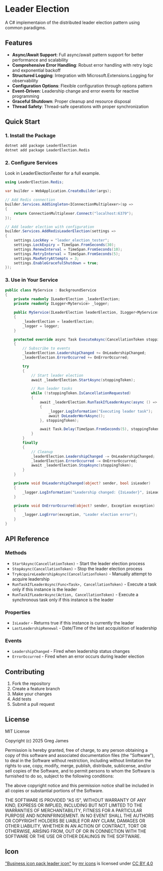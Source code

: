 # Leader Election

A C# implementaion of the distributed leader election pattern using common paradigms.

## Features

- **Async/Await Support**: Full async/await pattern support for better performance and scalability
- **Comprehensive Error Handling**: Robust error handling with retry logic and exponential backoff
- **Structured Logging**: Integration with Microsoft.Extensions.Logging for observability
- **Configuration Options**: Flexible configuration through options pattern
- **Event-Driven**: Leadership change and error events for reactive programming
- **Graceful Shutdown**: Proper cleanup and resource disposal
- **Thread Safety**: Thread-safe operations with proper synchronization

## Quick Start

### 1. Install the Package

```bash
dotnet add package LeaderElection
dotnet add package LeaderElection.Redis
```

### 2. Configure Services
Look in LeaderElectionTester for a full example.

```csharp
using LeaderElection.Redis;

var builder = WebApplication.CreateBuilder(args);

// Add Redis connection
builder.Services.AddSingleton<IConnectionMultiplexer>(sp =>
{
    return ConnectionMultiplexer.Connect("localhost:6379");
});

// Add leader election with configuration
builder.Services.AddRedisLeaderElection(settings =>
{
    settings.LockKey = "leader_election_tester";
    settings.LockExpiry = TimeSpan.FromSeconds(30);
    settings.RenewInterval = TimeSpan.FromSeconds(10);
    settings.RetryInterval = TimeSpan.FromSeconds(5);
    settings.MaxRetryAttempts = 3;
    settings.EnableGracefulShutdown = true;
});
```

### 3. Use in Your Service

```csharp
public class MyService : BackgroundService
{
    private readonly ILeaderElection _leaderElection;
    private readonly ILogger<MyService> _logger;

    public MyService(ILeaderElection leaderElection, ILogger<MyService> logger)
    {
        _leaderElection = leaderElection;
        _logger = logger;
    }

    protected override async Task ExecuteAsync(CancellationToken stoppingToken)
    {
        // Subscribe to events
        _leaderElection.LeadershipChanged += OnLeadershipChanged;
        _leaderElection.ErrorOccurred += OnErrorOccurred;

        try
        {
            // Start leader election
            await _leaderElection.StartAsync(stoppingToken);

            // Run leader tasks
            while (!stoppingToken.IsCancellationRequested)
            {
                await _leaderElection.RunTaskIfLeaderAsync(async () =>
                {
                    _logger.LogInformation("Executing leader task");
                    await DoLeaderWorkAsync();
                }, stoppingToken);

                await Task.Delay(TimeSpan.FromSeconds(5), stoppingToken);
            }
        }
        finally
        {
            // Cleanup
            _leaderElection.LeadershipChanged -= OnLeadershipChanged;
            _leaderElection.ErrorOccurred -= OnErrorOccurred;
            await _leaderElection.StopAsync(stoppingToken);
        }
    }

    private void OnLeadershipChanged(object? sender, bool isLeader)
    {
        _logger.LogInformation("Leadership changed: {IsLeader}", isLeader);
    }

    private void OnErrorOccurred(object? sender, Exception exception)
    {
        _logger.LogError(exception, "Leader election error");
    }
}
```

## API Reference

### Methods

- `StartAsync(CancellationToken)` - Start the leader election process
- `StopAsync(CancellationToken)` - Stop the leader election process
- `TryAcquireLeadershipAsync(CancellationToken)` - Manually attempt to acquire leadership
- `RunTaskIfLeaderAsync(Func<Task>, CancellationToken)` - Execute a task only if this instance is the leader
- `RunTaskIfLeaderAsync(Action, CancellationToken)` - Execute a synchronous task only if this instance is the leader

### Properties

- `IsLeader` - Returns true if this instance is currently the leader
- `LastLeadershipRenewal` - Date/Time of the last accquisition of leadership

### Events

- `LeadershipChanged` - Fired when leadership status changes
- `ErrorOccurred` - Fired when an error occurs during leader election

## Contributing

1. Fork the repository
2. Create a feature branch
3. Make your changes
4. Add tests
5. Submit a pull request

## License

MIT License

Copyright (c) 2025 Greg James

Permission is hereby granted, free of charge, to any person obtaining a copy
of this software and associated documentation files (the "Software"), to deal
in the Software without restriction, including without limitation the rights
to use, copy, modify, merge, publish, distribute, sublicense, and/or sell
copies of the Software, and to permit persons to whom the Software is
furnished to do so, subject to the following conditions:

The above copyright notice and this permission notice shall be included in all
copies or substantial portions of the Software.

THE SOFTWARE IS PROVIDED "AS IS", WITHOUT WARRANTY OF ANY KIND, EXPRESS OR
IMPLIED, INCLUDING BUT NOT LIMITED TO THE WARRANTIES OF MERCHANTABILITY,
FITNESS FOR A PARTICULAR PURPOSE AND NONINFRINGEMENT. IN NO EVENT SHALL THE
AUTHORS OR COPYRIGHT HOLDERS BE LIABLE FOR ANY CLAIM, DAMAGES OR OTHER
LIABILITY, WHETHER IN AN ACTION OF CONTRACT, TORT OR OTHERWISE, ARISING FROM,
OUT OF OR IN CONNECTION WITH THE SOFTWARE OR THE USE OR OTHER DEALINGS IN THE
SOFTWARE.

## Icon
["Business icon pack leader icon"](https://cdn0.iconfinder.com/data/icons/business-1797/32/19-512.png) by [mr icons](https://www.iconfinder.com/mr-icons-1) is licensed under [CC BY 4.0](http://creativecommons.org/licenses/by/4.0)
